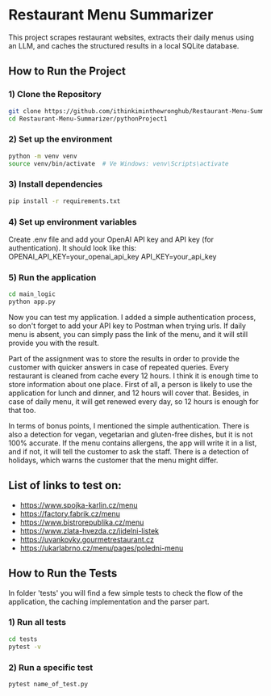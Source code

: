 # Restaurant Menu Summarizer

This project scrapes restaurant websites, extracts their daily menus using an LLM, and caches the structured results in a local SQLite database.

## How to Run the Project

### 1) Clone the Repository
```bash
git clone https://github.com/ithinkiminthewronghub/Restaurant-Menu-Summarizer.git
cd Restaurant-Menu-Summarizer/pythonProject1
```

### 2) Set up the environment
```bash
python -m venv venv
source venv/bin/activate  # Ve Windows: venv\Scripts\activate
```

### 3) Install dependencies
```bash
pip install -r requirements.txt
```

### 4) Set up environment variables
Create .env file and add your OpenAI API key and API key (for authentication). It should look like this:
OPENAI_API_KEY=your_openai_api_key
API_KEY=your_api_key

### 5) Run the application
```bash
cd main_logic
python app.py
```

Now you can test my application. I added a simple authentication process, so don't forget to add your API key to Postman 
when trying urls. If daily menu is absent, you can simply pass the link of the menu, and it will still provide you
with the result.

Part of the assignment was to store the results in order to provide the customer with quicker answers in case of repeated
queries. Every restaurant is cleaned from cache every 12 hours. I think it is enough time to store information about one
place. First of all, a person is likely to use the application for lunch and dinner, and 12 hours will cover that. Besides,
in case of daily menu, it will get renewed every day, so 12 hours is enough for that too.

In terms of bonus points, I mentioned the simple authentication. There is also a detection for vegan, vegetarian and
gluten-free dishes, but it is not 100% accurate. If the menu contains allergens, the app will write it in a list, 
and if not, it will tell the customer to ask the staff. There is a detection of holidays, which warns the customer that
the menu might differ. 

## List of links to test on:
* https://www.spojka-karlin.cz/menu
* https://factory.fabrik.cz/menu
* https://www.bistrorepublika.cz/menu
* https://www.zlata-hvezda.cz/jidelni-listek
* https://uvankovky.gourmetrestaurant.cz
* https://ukarlabrno.cz/menu/pages/poledni-menu

## How to Run the Tests

In folder 'tests' you will find a few simple tests to check the flow of the application, the caching implementation and
the parser part.

### 1) Run all tests
```bash
cd tests
pytest -v
```

### 2) Run a specific test
```bash
pytest name_of_test.py
```








